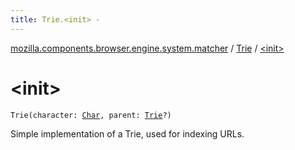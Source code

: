 ```yaml
---
title: Trie.<init> - 
---
```


[mozilla.components.browser.engine.system.matcher](../index.html) / [Trie](index.html) / [&lt;init&gt;](./-init-.html)

# &lt;init&gt;

`Trie(character: `[`Char`](https://kotlinlang.org/api/latest/jvm/stdlib/kotlin/-char/index.html)`, parent: `[`Trie`](index.html)`?)`

Simple implementation of a Trie, used for indexing URLs.

